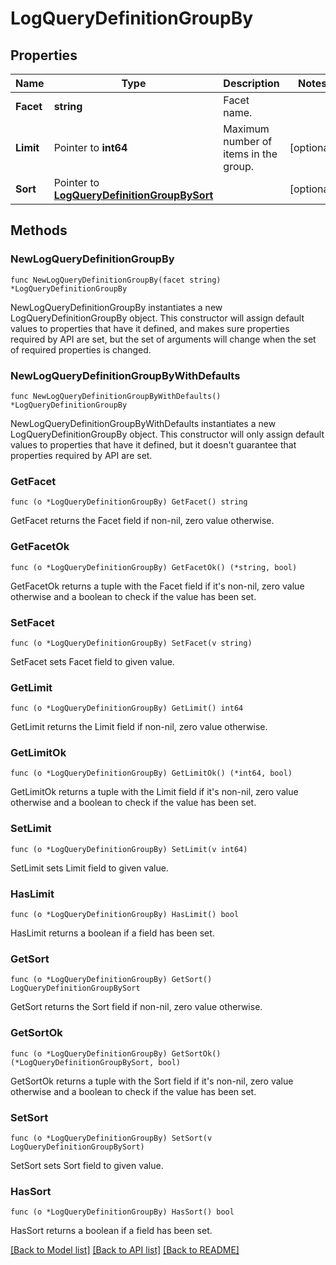 # LogQueryDefinitionGroupBy

## Properties

| Name      | Type                                                                             | Description                           | Notes      |
| --------- | -------------------------------------------------------------------------------- | ------------------------------------- | ---------- |
| **Facet** | **string**                                                                       | Facet name.                           |
| **Limit** | Pointer to **int64**                                                             | Maximum number of items in the group. | [optional] |
| **Sort**  | Pointer to [**LogQueryDefinitionGroupBySort**](LogQueryDefinitionGroupBySort.md) |                                       | [optional] |

## Methods

### NewLogQueryDefinitionGroupBy

`func NewLogQueryDefinitionGroupBy(facet string) *LogQueryDefinitionGroupBy`

NewLogQueryDefinitionGroupBy instantiates a new LogQueryDefinitionGroupBy object.
This constructor will assign default values to properties that have it defined,
and makes sure properties required by API are set, but the set of arguments
will change when the set of required properties is changed.

### NewLogQueryDefinitionGroupByWithDefaults

`func NewLogQueryDefinitionGroupByWithDefaults() *LogQueryDefinitionGroupBy`

NewLogQueryDefinitionGroupByWithDefaults instantiates a new LogQueryDefinitionGroupBy object.
This constructor will only assign default values to properties that have it defined,
but it doesn't guarantee that properties required by API are set.

### GetFacet

`func (o *LogQueryDefinitionGroupBy) GetFacet() string`

GetFacet returns the Facet field if non-nil, zero value otherwise.

### GetFacetOk

`func (o *LogQueryDefinitionGroupBy) GetFacetOk() (*string, bool)`

GetFacetOk returns a tuple with the Facet field if it's non-nil, zero value otherwise
and a boolean to check if the value has been set.

### SetFacet

`func (o *LogQueryDefinitionGroupBy) SetFacet(v string)`

SetFacet sets Facet field to given value.

### GetLimit

`func (o *LogQueryDefinitionGroupBy) GetLimit() int64`

GetLimit returns the Limit field if non-nil, zero value otherwise.

### GetLimitOk

`func (o *LogQueryDefinitionGroupBy) GetLimitOk() (*int64, bool)`

GetLimitOk returns a tuple with the Limit field if it's non-nil, zero value otherwise
and a boolean to check if the value has been set.

### SetLimit

`func (o *LogQueryDefinitionGroupBy) SetLimit(v int64)`

SetLimit sets Limit field to given value.

### HasLimit

`func (o *LogQueryDefinitionGroupBy) HasLimit() bool`

HasLimit returns a boolean if a field has been set.

### GetSort

`func (o *LogQueryDefinitionGroupBy) GetSort() LogQueryDefinitionGroupBySort`

GetSort returns the Sort field if non-nil, zero value otherwise.

### GetSortOk

`func (o *LogQueryDefinitionGroupBy) GetSortOk() (*LogQueryDefinitionGroupBySort, bool)`

GetSortOk returns a tuple with the Sort field if it's non-nil, zero value otherwise
and a boolean to check if the value has been set.

### SetSort

`func (o *LogQueryDefinitionGroupBy) SetSort(v LogQueryDefinitionGroupBySort)`

SetSort sets Sort field to given value.

### HasSort

`func (o *LogQueryDefinitionGroupBy) HasSort() bool`

HasSort returns a boolean if a field has been set.

[[Back to Model list]](../README.md#documentation-for-models) [[Back to API list]](../README.md#documentation-for-api-endpoints) [[Back to README]](../README.md)
